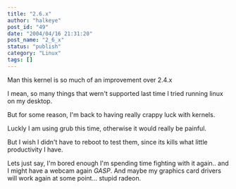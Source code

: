 ```yaml
---
title: "2.6.x"
author: "halkeye"
post_id: "49"
date: "2004/04/16 21:31:20"
post_name: "2_6_x"
status: "publish"
category: "Linux"
tags: []
---
```


Man this kernel is so much of an improvement over 2.4.x  

I mean, so many things that wern't supported last time I tried running linux on my desktop.

But for some reason, I'm back to having really crappy luck with kernels.  

Luckly I am using grub this time, otherwise it would really be painful.  

But I wish I didn't have to reboot to test them, since its kills what little productivity I have.

Lets just say, I'm bored enough I'm spending time fighting with it again.. and I might have a webcam again *GASP*. And maybe my graphics card drivers will work again at some point... stupid radeon.